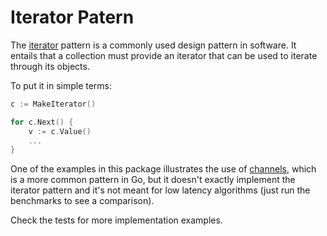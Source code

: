 # Iterator Patern

The [iterator](https://en.wikipedia.org/wiki/Iterator_pattern) pattern is a commonly used design pattern in software.
It entails that a collection must provide an iterator that can be used to iterate through its objects.

To put it in simple terms:
```go
c := MakeIterator()

for c.Next() {
    v := c.Value()
    ...
}
```

One of the examples in this package illustrates the use of [channels](https://gobyexample.com/channels), which is a more common pattern in Go, but it doesn't exactly implement the iterator pattern and it's not meant for low latency algorithms (just run the benchmarks to see a comparison).

Check the tests for more implementation examples.
